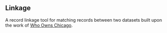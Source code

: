 ## Linkage

A record linkage tool for matching records between two datasets built upon the work of [Who Owns Chicago](https://github.com/mansueto-institute/who-owns-chi/).